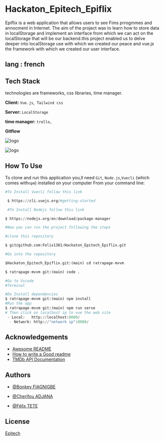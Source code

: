 # Hackaton_Epitech_Epiflix

Epiflix is a web application that allows  users to see Fims prrogmmes and annocment in Internet.
The aim of the project was to learn how to store data in localStorage and implement an interface from which we can act on the localStorage  that will be our backend.this project enabled us to delve deeper into localStorage use with which we created our peace and vue.js the framework with which we created our user interface.


## lang : french
## Tech Stack
technologies are frameworks, css libraries, time manager.

**Client:** ```Vue.js```,`` Tailwind css``

**Server:** ```LocalStorage```

**time manager:** ``trello,``

**Gitflow**



![logo](https://miro.medium.com/v2/resize:fit:1400/1*-R4FbppmorUNWxhmrwlBmQ.png)

![logo](https://encrypted-tbn0.gstatic.com/images?q=tbn:ANd9GcT0gWBnjQONj7lUGvSNnGw1S6CWsj09VSN4D3Fef_PhD05jv5oYMr6sS7scU2PBORBgSFM&usqp=CAU)



## How To Use

To clone and run this application you,ll need `Git`, `Node.js`,`Vuecli` (which comes with`npm`) installed on your computer From your command line:

```python
#To Install Vuecli follow this link

 $ https://cli.vuejs.org/#getting-started

 #To Install Nodejs follow this link

$ https://nodejs.org/en/download/package-manager

#Now you can run the project following the steps

#clone this repository

$ git@github.com:Felix1381/Hackaton_Epitech_Epiflix.git

#Go into the repository

$Hackaton_Epitech_Epiflix.git:(main) cd ratrapage-mvvm

$ ratrapage-mvvm git:(main) code .

#Go to Vscode
#Terminal

#Do Install dependencies
$ ratrapage-mvvm git:(main) npm install
#Run the app
$ ratrapage-mvvm git:(main) npm run serve
# Then click on localhost ip to vue the web site
 - Local:   http://localhost:8080/ 
  - Network: http://"network ip":8080/
```
## Acknowledgements

 - [Awesome README](https://github.com/matiassingers/awesome-readme)
 - [How to write a Good readme](https://bulldogjob.com/news/449-how-to-write-a-good-readme-for-your-github-project)
 - [TMDb API Documentation](https://www.themoviedb.org/settings/import-list)

## Authors
- [@Bonkey FIAGNIGBE](bonkey.fiagnigbe@epitech.eu)

- [@Cherifou ADJANA](https://outlook.office.com/mail/)

- [@Félix TETE](felix.tete@epitech.eu)
## License
[Epitech](https://epitech.eu)








